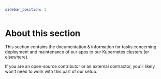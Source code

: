 ```yaml
---
sidebar_position: 1
---
```


# About this section

This section contains the documentation & information for tasks concerning deployment and maintenance of our apps to our Kubernetes clusters (or elsewhere).

If you are an open-source contributor or an external contractor, you'll likely won't need to work with this part of our setup.